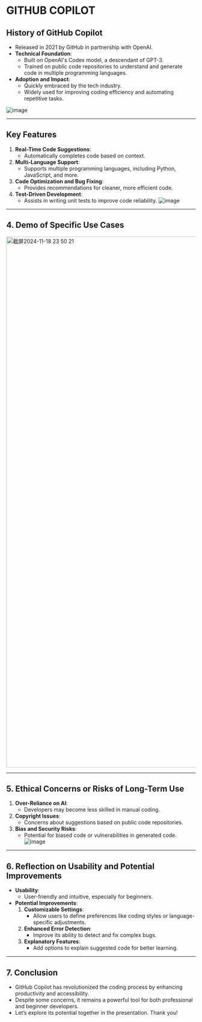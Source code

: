 # GITHUB COPILOT




## History of GitHub Copilot
  - Released in 2021 by GitHub in partnership with OpenAI.
- **Technical Foundation**:
  - Built on OpenAI's Codex model, a descendant of GPT-3.
  - Trained on public code repositories to understand and generate code in multiple programming languages.
- **Adoption and Impact**:
  - Quickly embraced by the tech industry.
  - Widely used for improving coding efficiency and automating repetitive tasks.

![image](https://github.com/user-attachments/assets/5c464435-b2d9-4419-ac28-149d9957b89a)

---

## Key Features
1. **Real-Time Code Suggestions**:
   - Automatically completes code based on context.
2. **Multi-Language Support**:
   - Supports multiple programming languages, including Python, JavaScript, and more.
3. **Code Optimization and Bug Fixing**:
   - Provides recommendations for cleaner, more efficient code.
4. **Test-Driven Development**:
   - Assists in writing unit tests to improve code reliability.
![image](https://github.com/user-attachments/assets/d48cee05-b570-4cd7-aec3-9a7e5f5dd405)

---

## 4. Demo of Specific Use Cases
<img width="1409" alt="截屏2024-11-18 23 50 21" src="https://github.com/user-attachments/assets/626b5fbb-4765-4aa8-833b-d2b00aeca8ba">

---

## 5. Ethical Concerns or Risks of Long-Term Use
1. **Over-Reliance on AI**:
   - Developers may become less skilled in manual coding.
2. **Copyright Issues**:
   - Concerns about suggestions based on public code repositories.
3. **Bias and Security Risks**:
   - Potential for biased code or vulnerabilities in generated code.
![image](https://github.com/user-attachments/assets/4decf7c3-49f1-455a-986e-16a57f82eaf2)

---

## 6. Reflection on Usability and Potential Improvements
- **Usability**:
  - User-friendly and intuitive, especially for beginners.
- **Potential Improvements**:
  1. **Customizable Settings**:
     - Allow users to define preferences like coding styles or language-specific adjustments.
  2. **Enhanced Error Detection**:
     - Improve its ability to detect and fix complex bugs.
  3. **Explanatory Features**:
     - Add options to explain suggested code for better learning.

---

## 7. Conclusion
- GitHub Copilot has revolutionized the coding process by enhancing productivity and accessibility.
- Despite some concerns, it remains a powerful tool for both professional and beginner developers.
- Let’s explore its potential together in the presentation. Thank you!
